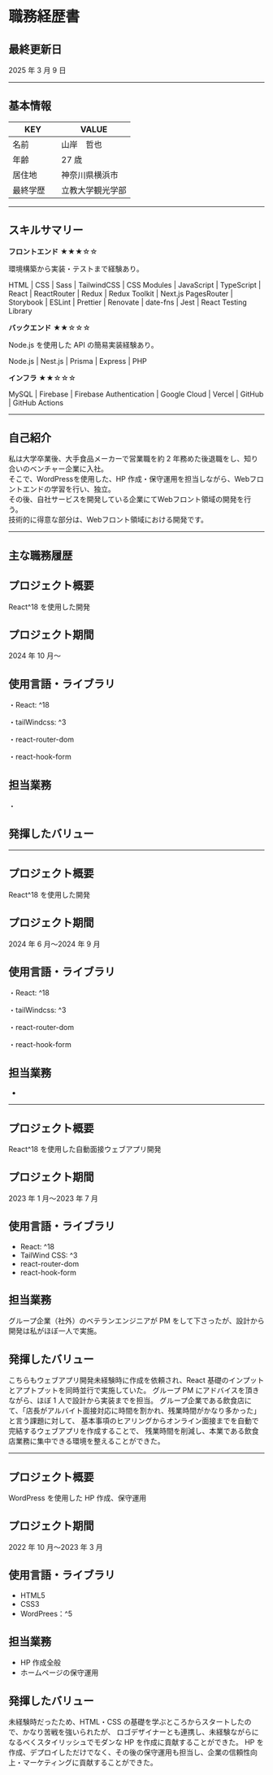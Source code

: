 # 職務経歴書

## 最終更新日

2025 年 3 月 9 日

---

## 基本情報

| KEY        | VALUE            |
| ---------- | ---------------- |
| 名前       | 山岸　哲也       |
| 年齢       | 27 歳            |
| 居住地     | 神奈川県横浜市   |
| 最終学歴　 | 立教大学観光学部 |

---

## スキルサマリー

**フロントエンド** ★★★☆☆

環境構築から実装・テストまで経験あり。

HTML | CSS | Sass | TailwindCSS | CSS Modules | JavaScript | TypeScript | React | ReactRouter | Redux | Redux Toolkit | Next.js PagesRouter | Storybook | ESLint | Prettier | Renovate | date-fns | Jest | React Testing Library

**バックエンド** ★★☆☆☆

Node.js を使用した API の簡易実装経験あり。

Node.js | Nest.js | Prisma | Express | PHP

**インフラ** ★★☆☆☆

MySQL | Firebase | Firebase Authentication | Google Cloud | Vercel | GitHub | GitHub Actions 

---

## 自己紹介

私は大学卒業後、大手食品メーカーで営業職を約 2 年務めた後退職をし、知り合いのベンチャー企業に入社。  
そこで、WordPressを使用した、HP 作成・保守運用を担当しながら、Webフロントエンドの学習を行い、独立。  
その後、自社サービスを開発している企業にてWebフロント領域の開発を行う。  
技術的に得意な部分は、Webフロント領域における開発です。

---

## 主な職務履歴

## プロジェクト概要

React^18 を使用した開発

## プロジェクト期間

2024 年 10 月〜

## 使用言語・ライブラリ

・React: ^18

・tailWindcss: ^3

・react-router-dom

・react-hook-form

## 担当業務

・


## 発揮したバリュー



---

## プロジェクト概要

React^18 を使用した開発

## プロジェクト期間

2024 年 6 月〜2024 年 9 月

## 使用言語・ライブラリ

・React: ^18

・tailWindcss: ^3

・react-router-dom

・react-hook-form

## 担当業務

- 

---

## プロジェクト概要

React^18 を使用した自動面接ウェブアプリ開発

## プロジェクト期間

2023 年 1 月〜2023 年 7 月

## 使用言語・ライブラリ

- React: ^18
- TailWind CSS: ^3
- react-router-dom
- react-hook-form

## 担当業務

グループ企業（社外）のベテランエンジニアが PM をして下さったが、設計から開発は私がほぼ一人で実施。

## 発揮したバリュー

こちらもウェブアプリ開発未経験時に作成を依頼され、React 基礎のインプットとアプトプットを同時並行で実施していた。
グループ PM にアドバイスを頂きながら、ほぼ 1 人で設計から実装までを担当。
グループ企業である飲食店にて、「店長がアルバイト面接対応に時間を割かれ、残業時間がかなり多かった」と言う課題に対して、
基本事項のヒアリングからオンライン面接までを自動で完結するウェブアプリを作成することで、
残業時間を削減し、本業である飲食店業務に集中できる環境を整えることができた。

---

## プロジェクト概要

WordPress を使用した HP 作成、保守運用

## プロジェクト期間

2022 年 10 月〜2023 年 3 月

## 使用言語・ライブラリ

- HTML5
- CSS3
- WordPrees：^5

## 担当業務

- HP 作成全般
- ホームページの保守運用

## 発揮したバリュー

未経験時だったため、HTML・CSS の基礎を学ぶところからスタートしたので、かなり苦戦を強いられたが、
ロゴデザイナーとも連携し、未経験ながらになるべくスタイリッシュでモダンな HP を作成に貢献することができた。
HP を作成、デプロイしただけでなく、その後の保守運用も担当し、企業の信頼性向上・マーケティングに貢献することができた。




